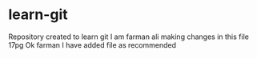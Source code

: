 # learn-git
Repository created to learn git 
I am farman ali making changes in this file 17pg
Ok farman I have added file as recommended
